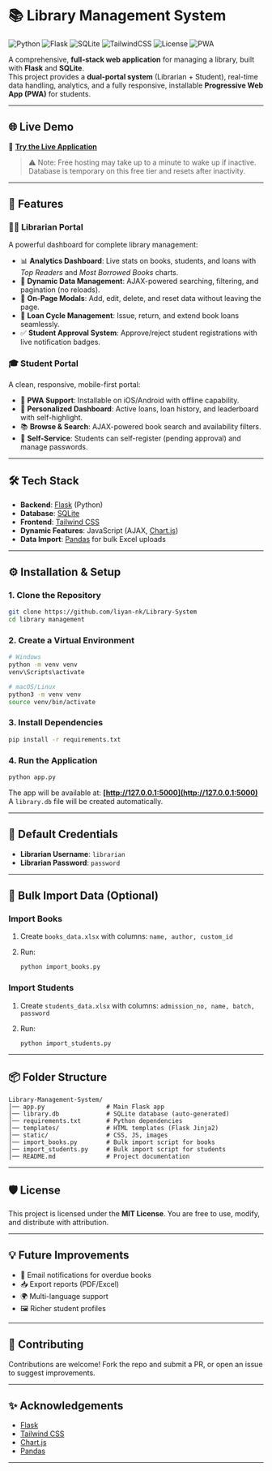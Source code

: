 # 📚 Library Management System

![Python](https://img.shields.io/badge/Python-3.9%2B-blue?logo=python)
![Flask](https://img.shields.io/badge/Flask-2.0+-lightgrey?logo=flask)
![SQLite](https://img.shields.io/badge/SQLite-Database-blue?logo=sqlite)
![TailwindCSS](https://img.shields.io/badge/TailwindCSS-Frontend-38B2AC?logo=tailwind-css)
![License](https://img.shields.io/badge/License-MIT-green)
![PWA](https://img.shields.io/badge/PWA-Supported-orange?logo=pwa)

A comprehensive, **full-stack web application** for managing a library, built with **Flask** and **SQLite**.  
This project provides a **dual-portal system** (Librarian + Student), real-time data handling, analytics, and a fully responsive, installable **Progressive Web App (PWA)** for students.

---

## 🌐 Live Demo
🔗 **[Try the Live Application](https://library-system-demo.onrender.com/)**  

> ⚠️ Note: Free hosting may take up to a minute to wake up if inactive.  
> Database is temporary on this free tier and resets after inactivity.

---

## 🚀 Features

### 🧑‍💻 Librarian Portal
A powerful dashboard for complete library management:
- 📊 **Analytics Dashboard**: Live stats on books, students, and loans with *Top Readers* and *Most Borrowed Books* charts.  
- 🔎 **Dynamic Data Management**: AJAX-powered searching, filtering, and pagination (no reloads).  
- 📝 **On-Page Modals**: Add, edit, delete, and reset data without leaving the page.  
- 🔄 **Loan Cycle Management**: Issue, return, and extend book loans seamlessly.  
- ✅ **Student Approval System**: Approve/reject student registrations with live notification badges.  

### 🎓 Student Portal
A clean, responsive, mobile-first portal:
- 📱 **PWA Support**: Installable on iOS/Android with offline capability.  
- 🧑 **Personalized Dashboard**: Active loans, loan history, and leaderboard with self-highlight.  
- 📚 **Browse & Search**: AJAX-powered book search and availability filters.  
- 🔐 **Self-Service**: Students can self-register (pending approval) and manage passwords.  

---

## 🛠️ Tech Stack

- **Backend**: [Flask](https://flask.palletsprojects.com/) (Python)  
- **Database**: [SQLite](https://www.sqlite.org/)  
- **Frontend**: [Tailwind CSS](https://tailwindcss.com/)  
- **Dynamic Features**: JavaScript (AJAX, [Chart.js](https://www.chartjs.org/))  
- **Data Import**: [Pandas](https://pandas.pydata.org/) for bulk Excel uploads  

---

## ⚙️ Installation & Setup

### 1. Clone the Repository
```bash
git clone https://github.com/liyan-nk/Library-System
cd library management
````

### 2. Create a Virtual Environment

```bash
# Windows
python -m venv venv
venv\Scripts\activate

# macOS/Linux
python3 -m venv venv
source venv/bin/activate
```

### 3. Install Dependencies

```bash
pip install -r requirements.txt
```

### 4. Run the Application

```bash
python app.py
```

The app will be available at: **[http://127.0.0.1:5000](http://127.0.0.1:5000)**
A `library.db` file will be created automatically.

---

## 🔑 Default Credentials

* **Librarian Username**: `librarian`
* **Librarian Password**: `password`

---

## 📂 Bulk Import Data (Optional)

### Import Books

1. Create `books_data.xlsx` with columns:
   `name, author, custom_id`
2. Run:

   ```bash
   python import_books.py
   ```

### Import Students

1. Create `students_data.xlsx` with columns:
   `admission_no, name, batch, password`
2. Run:

   ```bash
   python import_students.py
   ```

---

## 📦 Folder Structure

```
Library-Management-System/
│── app.py                 # Main Flask app
│── library.db             # SQLite database (auto-generated)
│── requirements.txt       # Python dependencies
│── templates/             # HTML templates (Flask Jinja2)
│── static/                # CSS, JS, images
│── import_books.py        # Bulk import script for books
│── import_students.py     # Bulk import script for students
│── README.md              # Project documentation
```

---

## 🛡️ License

This project is licensed under the **MIT License**.
You are free to use, modify, and distribute with attribution.

---

## 💡 Future Improvements

* 🔔 Email notifications for overdue books
* 📥 Export reports (PDF/Excel)
* 🌍 Multi-language support
* 🖼️ Richer student profiles

---

## 🤝 Contributing

Contributions are welcome!
Fork the repo and submit a PR, or open an issue to suggest improvements.

---

## ✨ Acknowledgements

* [Flask](https://flask.palletsprojects.com/)
* [Tailwind CSS](https://tailwindcss.com/)
* [Chart.js](https://www.chartjs.org/)
* [Pandas](https://pandas.pydata.org/)

---
